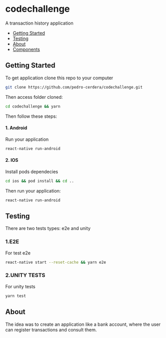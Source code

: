 # codechallenge

A transaction history application

- [Getting Started](#getting-started)
- [Testing](#testing)
- [About](#about)
- [Components](/src/components/README.md)


## Getting Started

To get application clone this repo to your computer

```sh
git clone https://github.com/pedro-cerdera/codechallenge.git
```

Then access folder cloned:

```sh
cd codechallenge && yarn
```

Then follow these steps:

#### 1. Android
Run your application

```sh
react-native run-android
```

#### 2. IOS
Install pods dependecies

```sh
cd ios && pod install && cd ..
```
Then run your application:

```sh
react-native run-android
```

## Testing
There are two tests types: e2e and unity

### 1.E2E

For test e2e 

```sh
react-native start --reset-cache && yarn e2e
```

### 2.UNITY TESTS

For unity tests 

```sh
yarn test
```

## About

The idea was to create an application like a bank account, where the user can register transactions and consult them.
